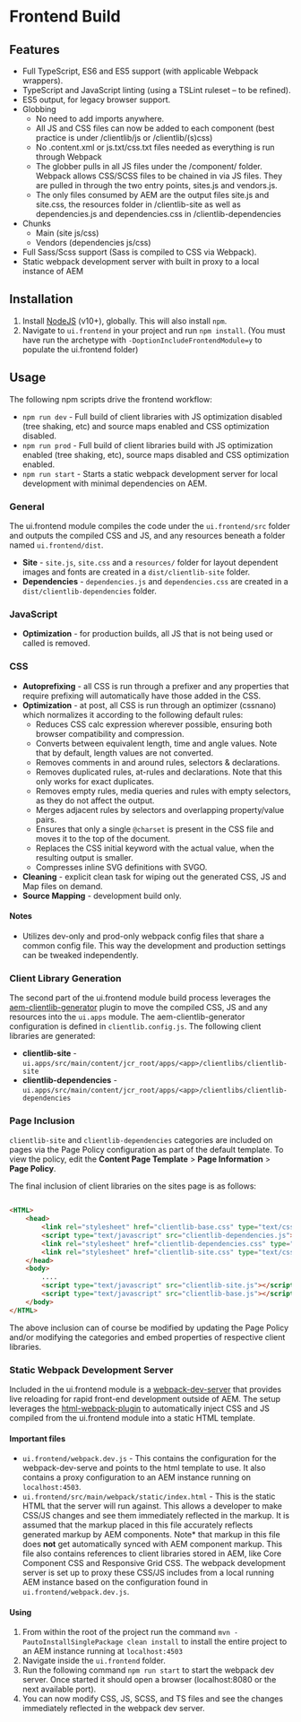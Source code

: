 # Frontend Build

## Features

* Full TypeScript, ES6 and ES5 support (with applicable Webpack wrappers).
* TypeScript and JavaScript linting (using a TSLint ruleset – to be refined).
* ES5 output, for legacy browser support.
* Globbing
    * No need to add imports anywhere.
    * All JS and CSS files can now be added to each component (best practice is under /clientlib/js or /clientlib/(s)css)
    * No .content.xml or js.txt/css.txt files needed as everything is run through Webpack
    * The globber pulls in all JS files under the /component/ folder. Webpack allows CSS/SCSS files to be chained in via JS files. They are pulled in through the two entry points, sites.js and vendors.js.
    * The only files consumed by AEM are the output files site.js and site.css, the resources folder in /clientlib-site as well as dependencies.js and dependencies.css in /clientlib-dependencies
* Chunks
    * Main (site js/css)
    * Vendors (dependencies js/css)
* Full Sass/Scss support (Sass is compiled to CSS via Webpack).
* Static webpack development server with built in proxy to a local instance of AEM

## Installation

1. Install [NodeJS](https://nodejs.org/en/download/) (v10+), globally. This will also install `npm`.
2. Navigate to `ui.frontend` in your project and run `npm install`. (You must have run the archetype with `-DoptionIncludeFrontendModule=y` to populate the ui.frontend folder)

## Usage

The following npm scripts drive the frontend workflow:

* `npm run dev` - Full build of client libraries with JS optimization disabled (tree shaking, etc) and source maps enabled and CSS optimization disabled.
* `npm run prod` - Full build of client libraries build with JS optimization enabled (tree shaking, etc), source maps disabled and CSS optimization enabled.
* `npm run start` - Starts a static webpack development server for local development with minimal dependencies on AEM.

### General

The ui.frontend module compiles the code under the `ui.frontend/src` folder and outputs the compiled CSS and JS, and any resources beneath a folder named `ui.frontend/dist`.

* **Site** - `site.js`, `site.css` and a `resources/` folder for layout dependent images and fonts are created in a `dist/clientlib-site` folder.
* **Dependencies** - `dependencies.js` and `dependencies.css` are created in a `dist/clientlib-dependencies` folder.

### JavaScript

* **Optimization** - for production builds, all JS that is not being used or
called is removed.

### CSS

* **Autoprefixing** - all CSS is run through a prefixer and any properties that require prefixing will automatically have those added in the CSS.
* **Optimization** - at post, all CSS is run through an optimizer (cssnano) which normalizes it according to the following default rules:
    * Reduces CSS calc expression wherever possible, ensuring both browser compatibility and compression.
    * Converts between equivalent length, time and angle values. Note that by default, length values are not converted.
    * Removes comments in and around rules, selectors & declarations.
    * Removes duplicated rules, at-rules and declarations. Note that this only works for exact duplicates.
    * Removes empty rules, media queries and rules with empty selectors, as they do not affect the output.
    * Merges adjacent rules by selectors and overlapping property/value pairs.
    * Ensures that only a single `@charset` is present in the CSS file and moves it to the top of the document.
    * Replaces the CSS initial keyword with the actual value, when the resulting output is smaller.
    * Compresses inline SVG definitions with SVGO.
* **Cleaning** - explicit clean task for wiping out the generated CSS, JS and Map files on demand.
* **Source Mapping** - development build only.

#### Notes

* Utilizes dev-only and prod-only webpack config files that share a common config file. This way the development and production settings can be tweaked independently.

### Client Library Generation

The second part of the ui.frontend module build process leverages the [aem-clientlib-generator](https://www.npmjs.com/package/aem-clientlib-generator) plugin to move the compiled CSS, JS and any resources into the `ui.apps` module. The aem-clientlib-generator configuration is defined in `clientlib.config.js`. The following client libraries are generated:

* **clientlib-site** - `ui.apps/src/main/content/jcr_root/apps/<app>/clientlibs/clientlib-site`
* **clientlib-dependencies** - `ui.apps/src/main/content/jcr_root/apps/<app>/clientlibs/clientlib-dependencies`

###  Page Inclusion

`clientlib-site` and `clientlib-dependencies` categories are included on pages via the Page Policy configuration as part of the default template. To view the policy, edit the **Content Page Template**  > **Page Information** > **Page Policy**.

The final inclusion of client libraries on the sites page is as follows:

```html

<HTML>
    <head>
        <link rel="stylesheet" href="clientlib-base.css" type="text/css">
        <script type="text/javascript" src="clientlib-dependencies.js"></script>
        <link rel="stylesheet" href="clientlib-dependencies.css" type="text/css">
        <link rel="stylesheet" href="clientlib-site.css" type="text/css">
    </head>
    <body>
        ....
        <script type="text/javascript" src="clientlib-site.js"></script>
        <script type="text/javascript" src="clientlib-base.js"></script>
    </body>
</HTML>
```

The above inclusion can of course be modified by updating the Page Policy and/or modifying the categories and embed properties of respective client libraries.

### Static Webpack Development Server

Included in the ui.frontend module is a [webpack-dev-server](https://github.com/webpack/webpack-dev-server) that provides live reloading for rapid front-end development outside of AEM. The setup leverages the [html-webpack-plugin](https://github.com/jantimon/html-webpack-plugin) to automatically inject CSS and JS compiled from the ui.frontend module into a static HTML template.

#### Important files

* `ui.frontend/webpack.dev.js` - This contains the configuration for the webpack-dev-serve and points to the html template to use. It also contains a proxy configuration to an AEM instance running on `localhost:4503`.
* `ui.frontend/src/main/webpack/static/index.html` - This is the static HTML that the server will run against. This allows a developer to make CSS/JS changes and see them immediately reflected in the markup. It is assumed that the markup placed in this file accurately reflects generated markup by AEM components. Note* that markup in this file does **not** get automatically synced with AEM component markup. This file also contains references to client libraries stored in AEM, like Core Component CSS and Responsive Grid CSS. The webpack development server is set up to proxy these CSS/JS includes from a local running AEM instance based on the configuration found in `ui.frontend/webpack.dev.js`.

#### Using

1. From within the root of the project run the command `mvn -PautoInstallSinglePackage clean install` to install the entire project to an AEM instance running at `localhost:4503`
2. Navigate inside the `ui.frontend` folder.
3. Run the following command `npm run start` to start the webpack dev server. Once started it should open a browser (localhost:8080 or the next available port).
4. You can now modify CSS, JS, SCSS, and TS files and see the changes immediately reflected in the webpack dev server.
